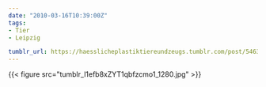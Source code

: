 ```yaml
---
date: "2010-03-16T10:39:00Z"
tags:
- Tier
- Leipzig

tumblr_url: https://haesslicheplastiktiereundzeugs.tumblr.com/post/546313068
---
```

{{< figure src="tumblr_l1efb8xZYT1qbfzcmo1_1280.jpg" >}}
